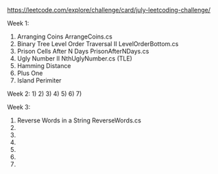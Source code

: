 https://leetcode.com/explore/challenge/card/july-leetcoding-challenge/

Week 1:
1) Arranging Coins                          ArrangeCoins.cs
2) Binary Tree Level Order Traversal II     LevelOrderBottom.cs
3) Prison Cells After N Days                PrisonAfterNDays.cs
4) Ugly Number II                           NthUglyNumber.cs (TLE)
5) Hamming Distance
6) Plus One
7) Island Perimiter

Week 2:
1)
2)
3)
4)
5)
6)
7)

Week 3:
1) Reverse Words in a String                ReverseWords.cs
2)
3)
4)
5)
6)
7)